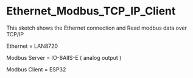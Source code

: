 # Ethernet_Modbus_TCP_IP_Client
This sketch shows the Ethernet connection and Read modbus data over TCP/IP

Ethernet  = LAN8720

Modbus Server  =  IO-8AIIS-E ( analog output )

Modbus Client  = ESP32
